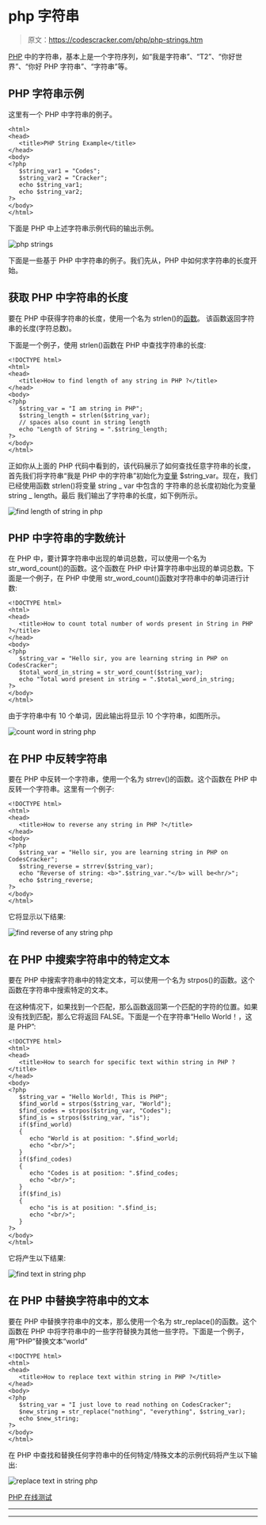 # php 字符串

> 原文：<https://codescracker.com/php/php-strings.htm>

[PHP](/php/index.htm) 中的字符串，基本上是一个字符序列，如“我是字符串”、“T2”、“你好世界”、“你好 PHP 字符串”、“字符串”等。

## PHP 字符串示例

这里有一个 PHP 中字符串的例子。

```
<html>
<head>
   <title>PHP String Example</title>
</head>
<body>
<?php
   $string_var1 = "Codes";
   $string_var2 = "Cracker";
   echo $string_var1;
   echo $string_var2;
?>
</body>
</html>
```

下面是 PHP 中上述字符串示例代码的输出示例。

![php strings](img/de1f8cb6af2ace7fe2e0cfdcdaf60c59.png)

下面是一些基于 PHP 中字符串的例子。我们先从，PHP 中如何求字符串的长度开始。

## 获取 PHP 中字符串的长度

要在 PHP 中获得字符串的长度，使用一个名为 strlen()的[函数](/php/php-functions.htm)。 该函数返回字符串的长度(字符总数)。

下面是一个例子，使用 strlen()函数在 PHP 中查找字符串的长度:

```
<!DOCTYPE html>
<html>
<head>
   <title>How to find length of any string in PHP ?</title>
</head>
<body>
<?php
   $string_var = "I am string in PHP";
   $string_length = strlen($string_var);
   // spaces also count in string length
   echo "Length of String = ".$string_length;
?>  
</body>
</html>
```

正如你从上面的 PHP 代码中看到的，该代码展示了如何查找任意字符串的长度，首先我们将字符串“我是 PHP 中的字符串”初始化为[变量](/php/php-variables.htm) $string_var。现在，我们已经使用函数 strlen()将变量 string _ var 中包含的 字符串的总长度初始化为变量 string _ length。最后 我们输出了字符串的长度，如下例所示。

![find length of string in php](img/522ddac3cad2b8171df9230dc89f1399.png)

## PHP 中字符串的字数统计

在 PHP 中，要计算字符串中出现的单词总数，可以使用一个名为 str_word_count()的函数。这个函数在 PHP 中计算字符串中出现的单词总数。下面是一个例子，在 PHP 中使用 str_word_count()函数对字符串中的单词进行计数:

```
<!DOCTYPE html>
<html>
<head>
   <title>How to count total number of words present in String in PHP ?</title>
</head>
<body>
<?php
   $string_var = "Hello sir, you are learning string in PHP on CodesCracker";
   $total_word_in_string = str_word_count($string_var);
   echo "Total word present in string = ".$total_word_in_string;
?>
</body>
</html>
```

由于字符串中有 10 个单词，因此输出将显示 10 个字符串，如图所示。

![count word in string php](img/280637f935baff2838652de746e510e4.png)

## 在 PHP 中反转字符串

要在 PHP 中反转一个字符串，使用一个名为 strrev()的函数。这个函数在 PHP 中反转一个字符串。这里有一个例子:

```
<!DOCTYPE html>
<html>
<head>
   <title>How to reverse any string in PHP ?</title>
</head>
<body>
<?php
   $string_var = "Hello sir, you are learning string in PHP on CodesCracker";
   $string_reverse = strrev($string_var);
   echo "Reverse of string: <b>".$string_var."</b> will be<hr/>";
   echo $string_reverse;
?>
</body>
</html>
```

它将显示以下结果:

![find reverse of any string php](img/1eec04713c5b0068bed32df6771cf060.png)

## 在 PHP 中搜索字符串中的特定文本

要在 PHP 中搜索字符串中的特定文本，可以使用一个名为 strpos()的函数。这个函数在字符串中搜索特定的文本。

在这种情况下，如果找到一个匹配，那么函数返回第一个匹配的字符的位置。如果没有找到匹配，那么它将返回 FALSE。下面是一个在字符串“Hello World！，这是 PHP”:

```
<!DOCTYPE html>
<html>
<head>
   <title>How to search for specific text within string in PHP ?</title>
</head>
<body>
<?php
   $string_var = "Hello World!, This is PHP";
   $find_world = strpos($string_var, "World");
   $find_codes = strpos($string_var, "Codes");
   $find_is = strpos($string_var, "is");
   if($find_world)
   {
      echo "World is at position: ".$find_world;
      echo "<br/>";
   }
   if($find_codes)
   {
      echo "Codes is at position: ".$find_codes;
      echo "<br/>";
   }
   if($find_is)
   {
      echo "is is at position: ".$find_is;
      echo "<br/>";
   }
?>
</body>
</html>
```

它将产生以下结果:

![find text in string php](img/6f2b25153943c7176c0d1176c5067029.png)

## 在 PHP 中替换字符串中的文本

要在 PHP 中替换字符串中的文本，那么使用一个名为 str_replace()的函数。这个函数在 PHP 中将字符串中的一些字符替换为其他一些字符。下面是一个例子，用“PHP”替换文本“world”

```
<!DOCTYPE html>
<html>
<head>
   <title>How to replace text within string in PHP ?</title>
</head>
<body>
<?php
   $string_var = "I just love to read nothing on CodesCracker";
   $new_string = str_replace("nothing", "everything", $string_var);
   echo $new_string;
?>
</body>
</html>
```

在 PHP 中查找和替换任何字符串中的任何特定/特殊文本的示例代码将产生以下输出:

![replace text in string php](img/635f0262f49dabe04a7840e98b6ffaff.png)

[PHP 在线测试](/exam/showtest.php?subid=8)

* * *

* * *